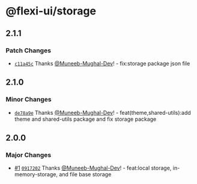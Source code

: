 # @flexi-ui/storage

## 2.1.1

### Patch Changes

- [`c11a45c`](https://github.com/flexi-ui/flexi-ui/commit/c11a45c186adf9ff3003ed24ff385ee426b682f1) Thanks [@Muneeb-Mughal-Dev](https://github.com/Muneeb-Mughal-Dev)! - fix:storage package json file

## 2.1.0

### Minor Changes

- [`de78a9e`](https://github.com/flexi-ui/flexi-ui/commit/de78a9e88d7c1790fbd1a9c01ea0193708acfece) Thanks [@Muneeb-Mughal-Dev](https://github.com/Muneeb-Mughal-Dev)! - feat(theme,shared-utils):add theme and shared-utils package and fix storage package

## 2.0.0

### Major Changes

- [#1](https://github.com/flexi-ui/flexi-ui/pull/1) [`0917202`](https://github.com/flexi-ui/flexi-ui/commit/09172023dc6167de15e2df734cc7689aab6cc765) Thanks [@Muneeb-Mughal-Dev](https://github.com/Muneeb-Mughal-Dev)! - feat:local storage, in-memory-storage, and file base storage
